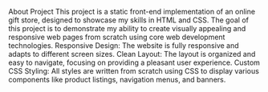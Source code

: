 About Project
This project is a static front-end implementation of an online gift store, designed to showcase my skills in HTML and CSS. The goal of this project is to demonstrate my ability to create visually appealing and responsive web pages from scratch using core web development technologies.
Responsive Design: The website is fully responsive and adapts to different screen sizes.
Clean Layout: The layout is organized and easy to navigate, focusing on providing a pleasant user experience.
Custom CSS Styling: All styles are written from scratch using CSS to display various components like product listings, navigation menus, and banners.
